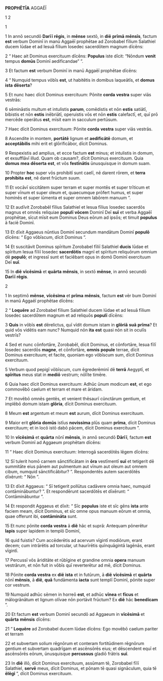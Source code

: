 **PROPHĒTĪA** AGGAĒĪ

1 2

1 

1 In annō secundō **Darīī** **rēgis**, in **mēnse** sextō, in **diē** **prīmā** **mēnsīs**, factum **est** verbum Dominī in manū Aggaēī prophētae ad Zorobabel fīlium Salathiel ducem Iūdae et ad Iesuā fīlium Iosedec sacerdōtem magnum dīcēns:

2 “ Haec ait Dominus exercituum dīcēns: **Populus** iste dīcit: “Nōndum **venit** tempus **domūs** Dominī aedificandae” ”.

3 Et factum **est** verbum Dominī in manū Aggaēī prophētae dīcēns:

4 “ Numquid tempus vōbīs **est**, ut habitētis in domibus laqueātīs, et **domus** **ista** **dēserta**?

5 Et nunc haec dīcit Dominus exercituum: Pōnite **corda** **vestra** super viās vestrās:

6 sēmināstis multum et intulistis **parum**, comēdistis et nōn **estis** satiātī, bibistis et nōn **estis** inēbriātī, operuistis vōs et nōn **estis** calefactī, et, quī prō mercēde operātus **est**, mīsit eam in sacculum pertūsum.

7 Haec dīcit Dominus exercituum: Pōnite **corda** **vestra** super viās vestrās.

8 Ascendite in montem, **portātē** lignum et **aedificātē** domum, et **acceptābilis** mihi erit et glōrificābor, dīcit Dominus.

9 Respexistis ad amplius, et ecce factum **est** minus; et intulistis in domum, et exsufflāvī illud. Quam ob causam?, dīcit Dominus exercituum. Quia **domus** **mea** **dēserta** **est**, et vōs **festīnātis** ūnusquisque in domum suam.

10 Propter **hoc** super vōs prohibitī sunt caelī, nē darent rōrem, et **terra** **prohibita** **est**, nē daret frūctum suum.

11 Et vocāvī siccitātem super terram et super montēs et super trīticum et super vīnum et super oleum et, quaecumque prōfert humus, et super hominēs et super iūmenta et super omnem labōrem manuum ”.

12 Et audīvit Zorobabēl fīlius Salathiel et Iesua fīlius Iosedec sacerdōs magnus et omnēs reliquiae **populī** **vōcem** Dominī Deī **suī** et verba Aggaēī prophētae, sīcut mīsit eum Dominus Deus eōrum ad ipsōs; et timuit **populus** ā faciē Dominī.

13 Et dīxit Aggaeus nūntius Dominī secundum mandātum Dominī **populō** dīcēns: “ Ego vōbīscum, dīcit Dominus ”.

14 Et suscitāvit Dominus spīritum Zorobabel fīliī Salathiel **ducis** Iūdae et spīritum Iesua fīliī Iosedec **sacerdōtis** magnī et spīritum reliquōrum omnium dē **populō**; et ingressī sunt et faciēbant opus in domō Dominī exercituum Deī **suī**.

15 In **diē** **vīcēsimā** et **quārta** **mēnsis**, in sextō **mēnse**, in annō secundō **Darīī** **rēgis**.

2

1 In septimō **mēnse**, **vīcēsima** et **prīma** **mēnsis**, factum **est** vēr bum Dominī in manū Aggaēī prophētae dīcēns:

2 “ **Loquēre** ad Zorobabel fīlium Salathiel ducem Iūdae et ad Iesuā fīlium Iosedec sacerdōtem magnum et ad reliquōs **populī** dīcēns:

3 **Quis** in vōbīs **est** dērelictus, quī vīdit domum istam in **glōriā** **suā** **prīma**? Et quid vōs vidētis eam nunc? Numquid nōn **ita** **est** quasi nōn sit in oculīs vestrīs?

4 Sed et nunc cōnfortāre, Zorobabēl, dīcit Dominus, et cōnfortāre, Iesua fīlī Iosedec sacerdōs **magne**, et cōnfortāre, **omnis** **popule** terrae, dīcit Dominus exercituum; et facite, quoniam ego vōbīscum sum, dīcit Dominus exercituum.

5 Verbum quod pepigī vōbīscum, cum ēgrederēminī dē **terrā** Aegyptī, et **spīritus** meus stat in **mediō** vestrum; nōlīte timēre.

6 Quia haec dīcit Dominus exercituum: Adhūc ūnum modicum **est**, et ego commovēbō caelum et terram et mare et āridam.

7 Et movēbō omnēs gentēs, et venient thēsaurī cūnctārum gentium, et implēbō domum istam **glōria**, dīcit Dominus exercituum.

8 Meum **est** argentum et meum **est** aurum, dīcit Dominus exercituum.

9 Maior erit **glōria** **domūs** istīus **novissima** plūs quam **prīma**, dīcit Dominus exercituum; et in locō istō dabō pācem, dīcit Dominus exercituum ”.

10 In **vīcēsimā** et **quārta** nōnī **mēnsis**, in annō secundō **Dārīī**, factum **est** verbum Dominī ad Aggaeum prophētam dīcēns:

11 “ Haec dīcit Dominus exercituum: Interrogā sacerdōtēs lēgem dīcēns:

12 Sī tulerit homō carnem sānctificātam in **ōra** vestīmentī **suī** et tetigerit dē summitāte eius pānem aut pulmentum aut vīnum aut oleum aut omnem cibum, numquid sānctificābitur? ”. Respondentēs autem sacerdōtēs dīxērunt: “ Nōn ”.

13 Et dīxit Aggaeus: “ Sī tetigerit pollūtus cadāvere omnia haec, numquid contāminābuntur? ”. Et respondērunt sacerdōtēs et dīxērunt: “ Contāminābuntur ”.

14 Et respondit Aggaeus et dīxit: “ Sīc **populus** iste et sīc gēns **ista** ante faciem meam, dīcit Dominus, et sīc omne opus manuum eōrum et omnia, quae offerunt ibi, **contāmināta** sunt.

15 Et nunc pōnite **corda** **vestra** ā **diē** hāc et suprā: Antequam pōnerētur **lapis** super lapidem in templō Dominī,

16 quid fuistis? Cum accēderētis ad acervum vīgintī modiōrum, erant decem; cum intrārētis ad torcular, ut haurīrētis quīnquāgintā lagēnās, erant vīgintī.

17 Percussī vōs āriditāte et rūbīgine et grandine omnia **opera** manuum vestrārum, et nōn fuit in vōbīs quī reverterētur ad mē, dīcit Dominus.

18 Pōnite **corda** **vestra** ex **diē** **ista** et in futūrum, ā **diē** **vīcēsimā** et **quārta** nōnī **mēnsis**, ā **diē**, **quā** fundāmenta **iacta** sunt templī Dominī, pōnite super cor vestrum.

19 Numquid adhūc sēmen in horreō **est**, et adhūc **vīnea** et **fīcus** et mālogrānātum et lignum olīvae nōn portāvit frūctum? Ex **diē** hāc **benedīcam** ”.

20 Et factum **est** verbum Dominī secundō ad Aggaeum in **vīcēsimā** et **quārta** **mēnsis** dīcēns:

21 “ **Loquēre** ad Zorobabel ducem Iūdae dīcēns: Ego movēbō caelum pariter et terram

22 et subvertam solium rēgnōrum et conteram fortitūdinem rēgnōrum gentium et subvertam quadrīgam et ascēnsōrēs eius; et dēscendent equī et ascēnsōrēs eōrum, ūnusquisque **percussus** gladiō frātris **suī**.

23 In **diē** illō, dīcit Dominus exercituum, assūmam tē, Zorobabel fīlī Salathiel, **servē** meus, dīcit Dominus, et pōnam tē quasi signāculum, quia tē **ēlēgī** ”, dīcit Dominus exercituum.


